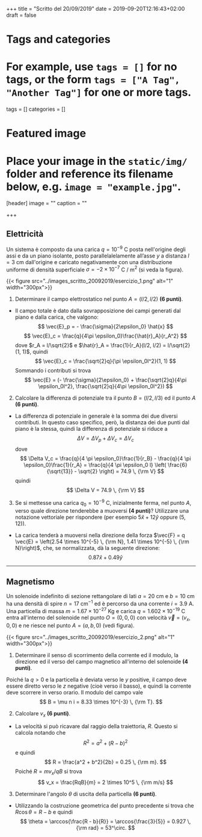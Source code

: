 +++
title = "Scritto del 20/09/2019"
date = 2019-09-20T12:16:43+02:00
draft = false

# Tags and categories
# For example, use `tags = []` for no tags, or the form `tags = ["A Tag", "Another Tag"]` for one or more tags.
tags = []
categories = []

# Featured image
# Place your image in the `static/img/` folder and reference its filename below, e.g. `image = "example.jpg"`.
[header]
image = ""
caption = ""

+++

## Elettricità

Un sistema è composto da una carica $q = 10^{-9}$ C posta nell'origine degli assi e da un piano isolante, posto parallelalelamente all’asse $y$ a distanza $l = 3$ cm dall'origine e caricato negativamente con una distribuzione uniforme di densità superficiale $\sigma = -2 \times 10^{-7}$ C / m$^2$ (si veda la figura).

{{< figure src="../images_scritto_20092019/esercizio_1.png" alt="1" width="300px">}}

1. Determinare il campo elettrostatico nel punto $A = (l/2, l/2)$ **(6 punti)**.

* Il campo totale è dato dalla sovrapposizione dei campi generati dal piano e dalla carica, che valgono:
$$
\vec{E}_p = - \frac{\sigma}{2\epsilon_0} \hat{x}
$$
$$
\vec{E}_c = \frac{q}{4\pi \epsilon_0}\frac{\hat{r}_A}{r_A^2}
$$
dove $r_A = l/\sqrt{2}$ e $\hat{r}_A = \frac{1}{r_A}(l/2, l/2) = l/\sqrt{2}(1, 1)$, quindi
$$
\vec{E}_c = \frac{\sqrt{2}q}{\pi \epsilon_0l^2}(1, 1)
$$
Sommando i contributi si trova
$$
\vec{E} = (- \frac{\sigma}{2\epsilon_0} + \frac{\sqrt{2}q}{4\pi \epsilon_0l^2}, \frac{\sqrt{2}q}{4\pi \epsilon_0l^2})
$$

2. Calcolare la differenza di potenziale tra il punto $B = (l/2, l/3)$ ed il punto $A$ **(6 punti)**.

* La differenza di potenziale in generale è la somma dei due diversi contributi. In questo caso specifico, però, la distanza dei due punti dal piano è la stessa, quindi la differenza di potenziale si riduce a
$$
\Delta V = \Delta V_p + \Delta V_c = \Delta V_c
$$
dove
$$
\Delta V_c = \frac{q}{4 \pi \epsilon_0}\frac{1}{r_B} - \frac{q}{4 \pi \epsilon_0}\frac{1}{r_A} = \frac{q}{4 \pi \epsilon_0 l} \left( \frac{6}{\sqrt{13}} - \sqrt{2} \right) = 74.9 \, {\rm V}
$$
quindi
$$
\Delta V = 74.9 \, {\rm V}
$$

3. Se si mettesse una carica $q_0 = 10^{-9}$ C, inizialmente ferma, nel punto $A$, verso quale direzione tenderebbe a muoversi **(4 punti)**? Utilizzare una notazione vettoriale per rispondere (per esempio $5 \hat{x} + 12 \hat{y}$ oppure $(5, 12)$).

* La carica tenderà a muoversi nella direzione della forza $\vec{F} = q \vec{E} = \left(2.54 \times 10^{-5} \, {\rm N}, 1.41 \times 10^{-5} \, {\rm N}\right)$, che, se normalizzata, dà la seguente direzione:
$$
0.87 \hat{x} + 0.49 \hat{y}
$$

---

## Magnetismo

Un solenoide indefinito di sezione rettangolare di lati $a = 20$ cm e $b = 10$ cm ha una densità di spire $n = 17$ cm$^{-1}$ ed è percorso da una corrente $i = 3.9$ A. Una particella di massa $m = 1.67 \times 10^{-27}$ Kg e carica $q = 1.602 \times 10^{-19}$ C entra all'interno del solenoide nel punto $O = (0, 0, 0)$ con velocità $\vec{v} = (v_x, 0, 0)$ e ne riesce nel punto $A = (a, b, 0)$ (vedi figura). 

{{< figure src="../images_scritto_20092019/esercizio_2.png" alt="1" width="300px">}}

1. Determinare il senso di scorrimento della corrente ed il modulo, la direzione ed il verso del campo magnetico all'interno del solenoide **(4 punti)**.

Poiché la $q > 0$ e la particella è deviata verso le $y$ positive, il campo deve essere diretto verso le $z$ negative (cioè verso il basso), e quindi la corrente deve scorrere in verso orario. Il modulo del campo vale
$$
B = \mu n i = 8.33 \times 10^{-3} \, {\rm T}.
$$

2. Calcolare $v_x$ **(6 punti)**.

* La velocità si può ricavare dal raggio della traiettoria, $R$. Questo si calcola notando che
$$
R^2 = a^2 + (R - b)^2
$$
e quindi
$$
R = \frac{a^2 + b^2}{2b} = 0.25 \, {\rm m}.
$$
Poiché $R = mv_x / qB$ si trova
$$
v_x = \frac{RqB}{m} = 2 \times 10^5 \, {\rm m/s}
$$

3. Determinare l'angolo $\theta$ di uscita della particella **(6 punti)**.

* Utilizzando la costruzione geometrica del punto precedente si trova che $R \cos{\theta} = R - b$ e quindi
$$
\theta = \arccos{\frac{R - b}{R}} = \arccos{\frac{3}{5}} = 0.927 \, {\rm rad} = 53^\circ.
$$

